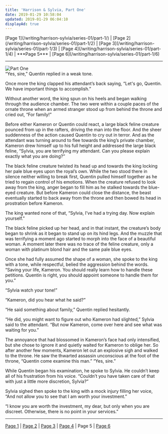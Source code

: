 ```yaml
---
title: 'Harrison & Sylvia, Part One'
date: 2019-01-29 10:58:04
updated: 2019-01-29 06:04:10
displayAd: true
---
```

<p class="center">[Page 1](/writing/harrison-sylvia/series-01/part-1/) | [Page 2](/writing/harrison-sylvia/series-01/part-1/2) | [Page 3](/writing/harrison-sylvia/series-01/part-1/3) | [Page 4](/writing/harrison-sylvia/series-01/part-1/4) | <span class="current-page">***Page 5*** </span> | [Page 6](/writing/harrison-sylvia/series-01/part-1/6) </p><hr class="clear-both center-fade"/><div class="embedded-image-left"><img src="/writing/harrison-sylvia/series-01/part-1/hs101.jpg" alt="Part One" style="max-height: 275px;"/></div>“Yes, sire,” Quentin replied in a weak tone.

Once more the king clapped his attendant’s back saying, “Let's go, Quentin. We have important things to accomplish.”

Without another word, the king spun on his heels and began walking through the audience chamber.  The two were within a couple paces of the ornate throne when an armed stranger stood up from behind the throne and cried out, “For family!”

Before either Kameron or Quentin could react, a large black feline creature pounced from up in the rafters, driving the man into the floor.  And the sheer suddenness of the action caused Quentin to cry out in terror.  And as the attendant was turning around to flee towards the king’s private chamber, Kameron drew himself up to his full height and addressed the large black feline, “Sylvia, you are terrifying my attendant.  Can you please explain exactly what you are doing?”

The black feline creature twisted its head up and towards the king locking her pale blue eyes upon the royal’s own.  While the two stood there in silence neither willing to break first, Quentin pulled himself together as he tried to regain control of his emotions.  When the creature refused to look away from the king, anger began to fill him as he stalked towards the blue-eyed creature.  But before Kameron could close the distance, the beast eventually started to back away from the throne and then bowed its head in prostration before Kameron.

The king wanted none of that, “Sylvia, I’ve had a trying day.  Now explain yourself.”

The black feline picked up her head, and in that instant, the creature’s body began to shrink as it began to stand up on its hind legs.  And the muzzle that was terrifying a moment ago started to morph into the face of a beautiful woman.  A moment later there was no trace of the feline creature, only a woman with platinum blond hair and the same pale blue eyes.

Once she had fully assumed the shape of a woman, she spoke to the king with a tone, while respectful, belied the aggression behind the words.  “Saving your life, Kameron.  You should really learn how to handle these petitions.  Quentin is right, you should appoint someone to handle them for you.”

“Sylvia watch your tone!”

“Kameron, did you hear what he said?”

“He said something about family,” Quentin replied hesitantly.

“He did, you might want to figure out who Kameron had slighted,” Sylvia said to the attendant.  “But now Kameron, come over here and see what was waiting for you.”

The annoyance that had blossomed in Kameron’s face had only intensified, but she chose to ignore it and quietly waited for Kameron to oblige her.  So after another few moments, Kameron let out an explosive sigh and walked to the throne.  He saw the thwarted assassin unconscious at the foot of the throne, “Quentin come examine this man.”
“Yes, sire.”

While Quentin began his examination, he spoke to Sylvia.  He couldn’t keep all of his frustration from his voice.  “Couldn’t you have taken care of that with just a little more discretion, Sylvia?”

Sylvia sighed then spoke to the king with a mock injury filling her voice, “And not allow you to see that I am worth your investment.”

“I know you are worth the investment, my dear, but only when you are discreet. Otherwise, there is no point in your services.”<hr class="clear-both center-fade"/><p class="center">[Page 1](/writing/harrison-sylvia/series-01/part-1/) | [Page 2](/writing/harrison-sylvia/series-01/part-1/2) | [Page 3](/writing/harrison-sylvia/series-01/part-1/3) | [Page 4](/writing/harrison-sylvia/series-01/part-1/4) | Page 5 | [Page 6](/writing/harrison-sylvia/series-01/part-1/6) </p>